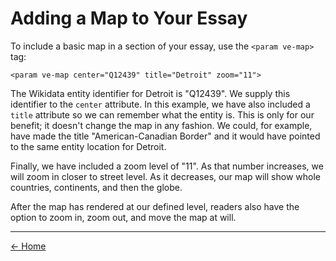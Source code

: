 <param ve-config layout="vtl">

# Adding a Map to Your Essay

<param ve-entity eid="Q12439" title="Detroit">
<param ve-map center="Q12439" title="Detroit" zoom="11" prefer-geojson>

To include a basic map in a section of your essay, use the `<param ve-map>` tag:

`<param ve-map center="Q12439" title="Detroit" zoom="11">`

The Wikidata entity identifier for Detroit is "Q12439". We supply this identifier to the `center` attribute. In this example, we have also included a `title` attribute so we can remember what the entity is. This is only for our benefit; it doesn't change the map in any fashion. We could, for example, have made the title "American-Canadian Border" and it would have pointed to the same entity location for Detroit.

Finally, we have included a zoom level of "11". As that number increases, we will zoom in closer to street level. As it decreases, our map will show whole countries, continents, and then the globe.

After the map has rendered at our defined level, readers also have the option to zoom in, zoom out, and move the map at will.



____
[<- Home](https://docs.visual-essays.app/)
